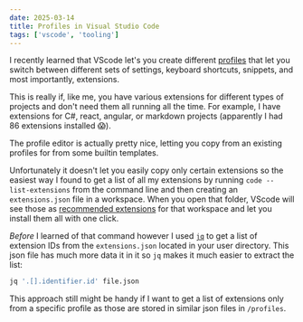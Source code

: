 ```yaml
---
date: 2025-03-14
title: Profiles in Visual Studio Code
tags: ['vscode', 'tooling']
---
```


I recently learned that VScode let's you create different [profiles](https://code.visualstudio.com/docs/editor/profiles) that let you switch between different sets of settings, keyboard shortcuts, snippets, and most importantly, extensions.

This is really if, like me, you have various extensions for different types of projects and don't need them all running all the time. For example, I have extensions for C#, react, angular, or markdown projects (apparently I had 86 extensions installed 😱).

The profile editor is actually pretty nice, letting you copy from an existing profiles for from some builtin templates.

Unfortunately it doesn't let you easily copy only certain extensions so the easiest way I found to get a list of all my extensions by running `code --list-extensions` from the command line and then creating an `extensions.json` file in a workspace.
When you open that folder, VScode will see those as [recommended extensions](https://code.visualstudio.com/docs/editor/extension-marketplace#_workspace-recommended-extensions) for that workspace and let you install them all with one click.

_Before_ I learned of that command however I used [`jq`](https://jqlang.org/) to get a list of extension IDs from the `extensions.json` located in your user directory.
This json file has much more data it in it so `jq` makes it much easier to extract the list:

```bash
jq '.[].identifier.id' file.json
```

This approach still might be handy if I want to get a list of extensions only from a specific profile as those are stored in similar json files in `/profiles`.
